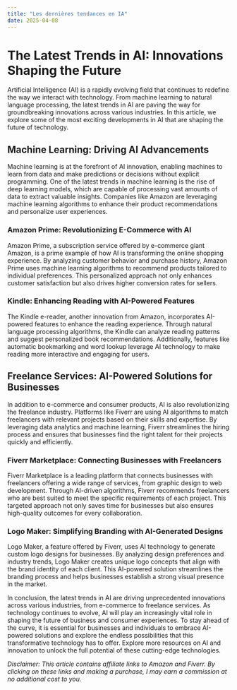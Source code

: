 ```yaml
---
title: "Les dernières tendances en IA"
date: 2025-04-08
---
```


# The Latest Trends in AI: Innovations Shaping the Future

Artificial Intelligence (AI) is a rapidly evolving field that continues to redefine the way we interact with technology. From machine learning to natural language processing, the latest trends in AI are paving the way for groundbreaking innovations across various industries. In this article, we explore some of the most exciting developments in AI that are shaping the future of technology.

## Machine Learning: Driving AI Advancements

Machine learning is at the forefront of AI innovation, enabling machines to learn from data and make predictions or decisions without explicit programming. One of the latest trends in machine learning is the rise of deep learning models, which are capable of processing vast amounts of data to extract valuable insights. Companies like Amazon are leveraging machine learning algorithms to enhance their product recommendations and personalize user experiences.

### Amazon Prime: Revolutionizing E-Commerce with AI

Amazon Prime, a subscription service offered by e-commerce giant Amazon, is a prime example of how AI is transforming the online shopping experience. By analyzing customer behavior and purchase history, Amazon Prime uses machine learning algorithms to recommend products tailored to individual preferences. This personalized approach not only enhances customer satisfaction but also drives higher conversion rates for sellers.

### Kindle: Enhancing Reading with AI-Powered Features

The Kindle e-reader, another innovation from Amazon, incorporates AI-powered features to enhance the reading experience. Through natural language processing algorithms, the Kindle can analyze reading patterns and suggest personalized book recommendations. Additionally, features like automatic bookmarking and word lookup leverage AI technology to make reading more interactive and engaging for users.

## Freelance Services: AI-Powered Solutions for Businesses

In addition to e-commerce and consumer products, AI is also revolutionizing the freelance industry. Platforms like Fiverr are using AI algorithms to match freelancers with relevant projects based on their skills and expertise. By leveraging data analytics and machine learning, Fiverr streamlines the hiring process and ensures that businesses find the right talent for their projects quickly and efficiently.

### Fiverr Marketplace: Connecting Businesses with Freelancers

Fiverr Marketplace is a leading platform that connects businesses with freelancers offering a wide range of services, from graphic design to web development. Through AI-driven algorithms, Fiverr recommends freelancers who are best suited to meet the specific requirements of each project. This targeted approach not only saves time for businesses but also ensures high-quality outcomes for every collaboration.

### Logo Maker: Simplifying Branding with AI-Generated Designs

Logo Maker, a feature offered by Fiverr, uses AI technology to generate custom logo designs for businesses. By analyzing design preferences and industry trends, Logo Maker creates unique logo concepts that align with the brand identity of each client. This AI-powered solution streamlines the branding process and helps businesses establish a strong visual presence in the market.

In conclusion, the latest trends in AI are driving unprecedented innovations across various industries, from e-commerce to freelance services. As technology continues to evolve, AI will play an increasingly vital role in shaping the future of business and consumer experiences. To stay ahead of the curve, it is essential for businesses and individuals to embrace AI-powered solutions and explore the endless possibilities that this transformative technology has to offer. Explore more resources on AI and innovation to unlock the full potential of these cutting-edge technologies.

*Disclaimer: This article contains affiliate links to Amazon and Fiverr. By clicking on these links and making a purchase, I may earn a commission at no additional cost to you.*